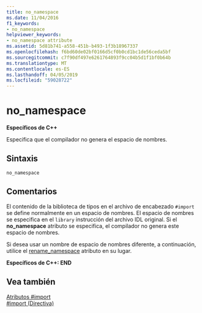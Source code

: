 ```yaml
---
title: no_namespace
ms.date: 11/04/2016
f1_keywords:
- no_namespace
helpviewer_keywords:
- no_namespace attribute
ms.assetid: 5d81b741-a558-451b-b493-1f3b18967337
ms.openlocfilehash: f6bd60de02bf0166d5cf0b0cd1bc1de56ceda5bf
ms.sourcegitcommit: c7f90df497e6261764893f9cc04b5d1f1bf0b64b
ms.translationtype: MT
ms.contentlocale: es-ES
ms.lasthandoff: 04/05/2019
ms.locfileid: "59028722"
---
```

# <a name="nonamespace"></a>no_namespace
**Específicos de C++**

Especifica que el compilador no genera el espacio de nombres.

## <a name="syntax"></a>Sintaxis

```
no_namespace
```

## <a name="remarks"></a>Comentarios

El contenido de la biblioteca de tipos en el archivo de encabezado `#import` se define normalmente en un espacio de nombres. El espacio de nombres se especifica en el `library` instrucción del archivo IDL original. Si el **no_namespace** atributo se especifica, el compilador no genera este espacio de nombres.

Si desea usar un nombre de espacio de nombres diferente, a continuación, utilice el [rename_namespace](../preprocessor/rename-namespace.md) atributo en su lugar.

**Específicos de C++: END**

## <a name="see-also"></a>Vea también

[Atributos #import](../preprocessor/hash-import-attributes-cpp.md)<br/>
[#import (Directiva)](../preprocessor/hash-import-directive-cpp.md)